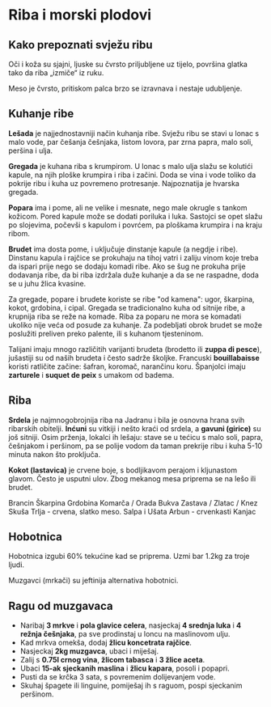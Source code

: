# Riba i morski plodovi

## Kako prepoznati svježu ribu

Oči i koža su sjajni, ljuske su čvrsto priljubljene uz tijelo, površina glatka tako da riba „izmiče“ iz ruku.

Meso je čvrsto, pritiskom palca brzo se izravnava i nestaje udubljenje.

## Kuhanje ribe

**Lešada** je najjednostavniji način kuhanja ribe. Svježu ribu se stavi u lonac s malo vode, par češanja češnjaka, listom lovora, par zrna papra, malo soli, peršina i ulja.

**Gregada** je kuhana riba s krumpirom. U lonac s malo ulja slažu se kolutići kapule, na njih ploške krumpira i riba i začini. Doda se vina i vode toliko da pokrije ribu i kuha uz povremeno protresanje. Najpoznatija je hvarska gregada.

**Popara** ima i pome, ali ne velike i mesnate, nego male okrugle s tankom kožicom. Pored kapule može se dodati poriluka i luka. Sastojci se opet slažu po slojevima, počevši s kapulom i povrćem, pa ploškama krumpira i na kraju ribom.

**Brudet** ima dosta pome, i uključuje dinstanje kapule (a negdje i ribe). Dinstanu kapula i rajčice se prokuhaju na tihoj vatri i zaliju vinom koje treba da ispari prije nego se dodaju komadi ribe. Ako se šug ne prokuha prije dodavanja ribe, da bi riba izdržala duže kuhanje a da se ne raspadne, doda se u juhu žlica kvasine.

Za gregade, popare i brudete koriste se ribe "od kamena": ugor, škarpina, kokot, grdobina, i cipal. Gregada se tradicionalno kuha od sitnije ribe, a krupnija riba se reže na komade. Riba za poparu ne mora se komadati ukoliko nije veća od posude za kuhanje. Za podebljati obrok brudet se može poslužiti preliven preko palente, ili s kuhanom tjesteninom.

Talijani imaju mnogo različitih varijanti brudeta (brodetto ili **zuppa di pesce**), jušastiji su od naših brudeta i često sadrže školjke. Francuski **bouillabaisse** koristi ratličite začine: šafran, koromač, narančinu koru. Španjolci imaju **zarturele** i **suquet de peix** s umakom od badema.

## Riba

**Srdela** je najmnogobrojnija riba na Jadranu i bila je osnovna hrana svih ribarskih obitelji. **Inćuni** su vitkiji i nešto kraći od srdela, a **gavuni (girice)** su još sitniji. Osim prženja, lokalci ih lešaju: stave se u tećicu s malo soli, papra, češnjakom i peršinom, pa se polije vodom da taman prekrije ribu i kuha 5-10 minuta nakon što proključa.

**Kokot (lastavica)** je crvene boje, s bodljikavom perajom i kljunastom glavom. Često je usputni ulov. Zbog mekanog mesa priprema se na lešo ili brudet.

Brancin
Škarpina
Grdobina
Komarča / Orada
Bukva
Zastava / Zlatac / Knez
Skuša
Trlja - crvena, slatko meso.
Salpa i Ušata
Arbun - crvenkasti
Kanjac

## Hobotnica

Hobotnica izgubi 60% tekućine kad se priprema. Uzmi bar 1.2kg za troje ljudi.

Muzgavci (mrkači) su jeftinija alternativa hobotnici.

## Ragu od muzgavaca

* Naribaj **3 mrkve** i **pola glavice celera**, nasjeckaj **4 srednja luka** i **4 režnja češnjaka**, pa sve prodinstaj u loncu na maslinovom ulju.
* Kad mrkva omekša, dodaj **žlicu koncetrata rajčice**.
* Nasjeckaj **2kg muzgavca**, ubaci i miješaj.
* Zalij s **0.75l crnog vina**, **žlicom tabasca** i **3 žlice aceta**.
* Ubaci **15-ak sjeckanih maslina** i **žlicu kapara**, posoli i popapri.
* Pusti da se krčka 3 sata, s povremenim dolijevanjem vode.
* Skuhaj špagete ili linguine, pomiješaj ih s raguom, pospi sjeckanim peršinom.

